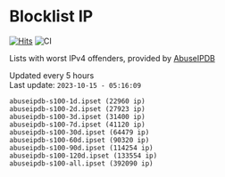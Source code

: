 # Blocklist IP

[![Hits](https://hits.seeyoufarm.com/api/count/incr/badge.svg?url=https%3A%2F%2Fgithub.com%2Fborestad%2Fblocklist-ip%2F&count_bg=%2379C83D&title_bg=%23555555&icon=&icon_color=%23E7E7E7&title=hits&edge_flat=false)](https://hits.seeyoufarm.com)  ![CI](https://img.shields.io/github/workflow/status/borestad/blocklist-ip/CI?style=flat-square)

Lists with worst IPv4 offenders, provided by [AbuseIPDB](https://www.abuseipdb.com/)

<!-- FOOTER-PLACEHOLDER -->
Updated every 5 hours<br>
Last update: `2023-10-15 - 05:16:09`
```
abuseipdb-s100-1d.ipset (22960 ip)
abuseipdb-s100-2d.ipset (27923 ip)
abuseipdb-s100-3d.ipset (31400 ip)
abuseipdb-s100-7d.ipset (41120 ip)
abuseipdb-s100-30d.ipset (64479 ip)
abuseipdb-s100-60d.ipset (90320 ip)
abuseipdb-s100-90d.ipset (114254 ip)
abuseipdb-s100-120d.ipset (133554 ip)
abuseipdb-s100-all.ipset (392090 ip)
```
